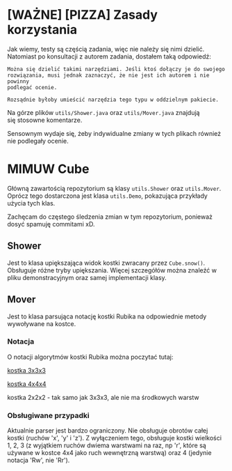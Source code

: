 # \[WAŻNE\] \[PIZZA\] Zasady korzystania

Jak wiemy, testy są częścią zadania, więc nie należy się nimi dzielić.
Natomiast po konsultacji z autorem zadania, dostałem taką odpowiedź:
```
Można się dzielić takimi narzędziami. Jeśli ktoś dołączy je do swojego
rozwiązania, musi jednak zaznaczyć, że nie jest ich autorem i nie powinny
podlegać ocenie.

Rozsądnie byłoby umieścić narzędzia tego typu w oddzielnym pakiecie. 
```
Na górze plików `utils/Shower.java` oraz `utils/Mover.java` znajdują się stosowne komentarze.

Sensownym wydaje się, żeby indywidualne zmiany w tych plikach również nie podlegały ocenie.

# MIMUW Cube

Główną zawartością repozytorium są klasy `utils.Shower` oraz `utils.Mover`.
Oprócz tego dostarczona jest klasa `utils.Demo`, pokazująca przykłady użycia tych klas.

Zachęcam do częstego śledzenia zmian w tym repozytorium, ponieważ dosyć spamuję commitami xD.

## Shower

Jest to klasa upiększająca widok kostki zwracany przez `Cube.snow()`. Obsługuje różne tryby upiększania.
Więcej szczegółów można znaleźć w pliku demonstracyjnym oraz samej implementacji klasy.

## Mover

Jest to klasa parsująca notację kostki Rubika na odpowiednie metody wywoływane na kostce.

### Notacja

O notacji algorytmów kostki Rubika można poczytać tutaj:

[kostka 3x3x3](https://jperm.net/3x3/moves)

[kostka 4x4x4](https://www.kewbz.co.uk/blogs/notations/4x4-cube-notations-guide-wca-official)

kostka 2x2x2 - tak samo jak 3x3x3, ale nie ma środkowych warstw

### Obsługiwane przypadki

Aktualnie parser jest bardzo ograniczony.
Nie obsługuje obrotów całej kostki (ruchów 'x', 'y' i 'z').
Z wyłączeniem tego, obsługuje kostki wielkości
1,
2,
3 (z wyjątkiem ruchów dwiema warstwami na raz, np 'r', które są używane w kostce 4x4 jako ruch wewnętrzną warstwą)
oraz 4 (jedynie notacja 'Rw', nie 'Rr').
